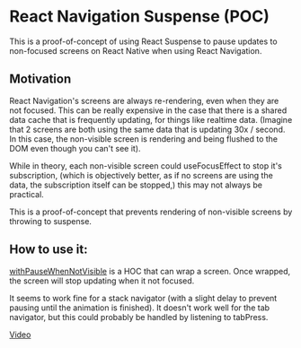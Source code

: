 # React Navigation Suspense (POC)

This is a proof-of-concept of using React Suspense to pause updates to non-focused screens on React Native when using React Navigation.

## Motivation

React Navigation's screens are always re-rendering, even when they are not focused. This can be really expensive in the case that there is a shared data cache that is frequently updating, for things like realtime data. (Imagine that 2 screens are both using the same data that is updating 30x / second. In this case, the non-visible screen is rendering and being flushed to the DOM even though you can't see it).

While in theory, each non-visible screen could useFocusEffect to stop it's subscription, (which is objectively better, as if no screens are using the data, the subscription itself can be stopped,) this may not always be practical.

This is a proof-of-concept that prevents rendering of non-visible screens by throwing to suspense.

## How to use it:

[withPauseWhenNotVisible](navigation/withPauseWhenNotVisible.tsx) is a HOC that can wrap a screen. Once wrapped, the screen will stop updating when it not focused.

It seems to work fine for a stack navigator (with a slight delay to prevent pausing until the animation is finished). It doesn't work well for the tab navigator, but this could probably be handled by listening to tabPress.

[Video](ios-device-recording.MP4)
